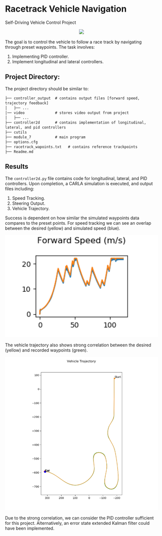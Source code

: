 # Racetrack Vehicle Navigation
Self-Driving Vehicle Control Project

<p align="center">
<img src="./video/racetrack_gif.gif">
</p>

The goal is to control the vehicle to follow a race track by navigating through preset waypoints. The task involves:
 1. Implementing PID controller.
 2. Implement longitudinal and lateral controllers.

## Project Directory:
The project directory should be similar to:
```
├── controller_output  # contains output files [forward speed, trajectory feedback]
│   ├── ...
│── video              # stores video output from project                   
│   ├── ...
├── controller2d       # contains implementation of longitudinal, lateral, and pid controllers
├── cutils							
├── module_7           # main program
├── options.cfg 					
├── racetrack_wapoints.txt   # contains reference trackpoints
├── Readme.md
```

## Results
The `controller2d.py` file contains code for longitudinal, lateral, and PID controllers. Upon completion, a CARLA simulation is executed, and output files including:
 1. Speed Tracking.
 2. Steering Output.
 3. Vehicle Trajectory.

Success is dependent on how similar the simulated waypoints data compares to the preset points. For speed tracking we can see an overlap between the desired (yellow) and simulated speed (blue). 
<p align="center">
<img src="./controller_output/forward_speed.png" alt="forward_speed" style="zoom: 200%;"/>
</p>

The vehicle trajectory also shows strong correlation between the desired (yellow) and recorded waypoints (green).
<p align="center">
<img src="./controller_output/trajectory.png" alt="trajectory" style="zoom: 200%;"/>
</p>

Due to the strong correlation, we can consider the PID controller sufficient for this project. Alternatively, an error state extended Kalman filter could have been implemented.
